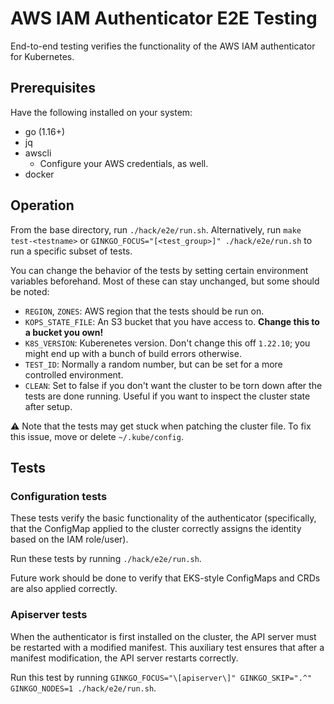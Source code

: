 # AWS IAM Authenticator E2E Testing

End-to-end testing verifies the functionality of the AWS IAM authenticator for Kubernetes.

## Prerequisites

Have the following installed on your system:
- go (1.16+)
- jq
- awscli
    - Configure your AWS credentials, as well.
- docker

## Operation

From the base directory, run `./hack/e2e/run.sh`. Alternatively, run `make test-<testname>` or `GINKGO_FOCUS="[<test_group>]" ./hack/e2e/run.sh` to run a specific subset of tests. 

You can change the behavior of the tests by setting certain environment variables beforehand. Most of these can stay unchanged, but some should be noted:
- `REGION`, `ZONES`: AWS region that the tests should be run on.
- `KOPS_STATE_FILE`: An S3 bucket that you have access to. **Change this to a bucket you own!**
- `K8S_VERSION`: Kuberenetes version. Don't change this off `1.22.10`; you might end up with a bunch of build errors otherwise.
- `TEST_ID`: Normally a random number, but can be set for a more controlled environment.
- `CLEAN`: Set to false if you don't want the cluster to be torn down after the tests are done running. Useful if you want to inspect the cluster state after setup.

:warning: Note that the tests may get stuck when patching the cluster file. To fix this issue, move or delete `~/.kube/config`.

## Tests

### Configuration tests

These tests verify the basic functionality of the authenticator (specifically, that the ConfigMap applied to the cluster correctly assigns the identity based on the IAM role/user).

Run these tests by running `./hack/e2e/run.sh`.

Future work should be done to verify that EKS-style ConfigMaps and CRDs are also applied correctly.

### Apiserver tests

When the authenticator is first installed on the cluster, the API server must be restarted with a modified manifest. This auxiliary test ensures that after a manifest modification, the API server restarts correctly.

Run this test by running `GINKGO_FOCUS="\[apiserver\]" GINKGO_SKIP=".^" GINKGO_NODES=1 ./hack/e2e/run.sh`.

